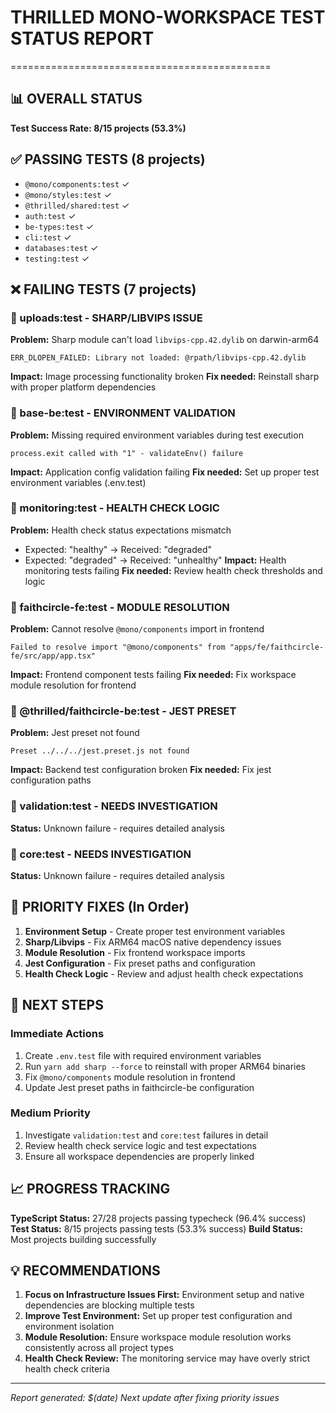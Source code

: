 # THRILLED MONO-WORKSPACE TEST STATUS REPORT
=============================================

## 📊 OVERALL STATUS
**Test Success Rate: 8/15 projects (53.3%)**

## ✅ PASSING TESTS (8 projects)
- `@mono/components:test` ✓
- `@mono/styles:test` ✓
- `@thrilled/shared:test` ✓
- `auth:test` ✓
- `be-types:test` ✓
- `cli:test` ✓
- `databases:test` ✓
- `testing:test` ✓

## ❌ FAILING TESTS (7 projects)

### 🔸 uploads:test - SHARP/LIBVIPS ISSUE
**Problem:** Sharp module can't load `libvips-cpp.42.dylib` on darwin-arm64
```
ERR_DLOPEN_FAILED: Library not loaded: @rpath/libvips-cpp.42.dylib
```
**Impact:** Image processing functionality broken
**Fix needed:** Reinstall sharp with proper platform dependencies

### 🔸 base-be:test - ENVIRONMENT VALIDATION
**Problem:** Missing required environment variables during test execution
```
process.exit called with "1" - validateEnv() failure
```
**Impact:** Application config validation failing
**Fix needed:** Set up proper test environment variables (.env.test)

### 🔸 monitoring:test - HEALTH CHECK LOGIC
**Problem:** Health check status expectations mismatch
- Expected: "healthy" → Received: "degraded"
- Expected: "degraded" → Received: "unhealthy"
**Impact:** Health monitoring tests failing
**Fix needed:** Review health check thresholds and logic

### 🔸 faithcircle-fe:test - MODULE RESOLUTION
**Problem:** Cannot resolve `@mono/components` import in frontend
```
Failed to resolve import "@mono/components" from "apps/fe/faithcircle-fe/src/app/app.tsx"
```
**Impact:** Frontend component tests failing
**Fix needed:** Fix workspace module resolution for frontend

### 🔸 @thrilled/faithcircle-be:test - JEST PRESET
**Problem:** Jest preset not found
```
Preset ../../../jest.preset.js not found
```
**Impact:** Backend test configuration broken
**Fix needed:** Fix jest configuration paths

### 🔸 validation:test - NEEDS INVESTIGATION
**Status:** Unknown failure - requires detailed analysis

### 🔸 core:test - NEEDS INVESTIGATION
**Status:** Unknown failure - requires detailed analysis

## 🎯 PRIORITY FIXES (In Order)

1. **Environment Setup** - Create proper test environment variables
2. **Sharp/Libvips** - Fix ARM64 macOS native dependency issues
3. **Module Resolution** - Fix frontend workspace imports
4. **Jest Configuration** - Fix preset paths and configuration
5. **Health Check Logic** - Review and adjust health check expectations

## 🚀 NEXT STEPS

### Immediate Actions
1. Create `.env.test` file with required environment variables
2. Run `yarn add sharp --force` to reinstall with proper ARM64 binaries
3. Fix `@mono/components` module resolution in frontend
4. Update Jest preset paths in faithcircle-be configuration

### Medium Priority
1. Investigate `validation:test` and `core:test` failures in detail
2. Review health check service logic and test expectations
3. Ensure all workspace dependencies are properly linked

## 📈 PROGRESS TRACKING

**TypeScript Status:** 27/28 projects passing typecheck (96.4% success)
**Test Status:** 8/15 projects passing tests (53.3% success)
**Build Status:** Most projects building successfully

## 💡 RECOMMENDATIONS

1. **Focus on Infrastructure Issues First:** Environment setup and native dependencies are blocking multiple tests
2. **Improve Test Environment:** Set up proper test configuration and environment isolation
3. **Module Resolution:** Ensure workspace module resolution works consistently across all project types
4. **Health Check Review:** The monitoring service may have overly strict health check criteria

---

*Report generated: $(date)*
*Next update after fixing priority issues*
